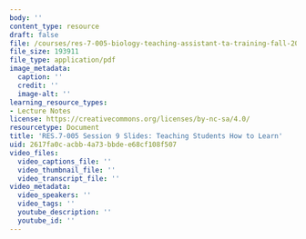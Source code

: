 ```yaml
---
body: ''
content_type: resource
draft: false
file: /courses/res-7-005-biology-teaching-assistant-ta-training-fall-2021/session-9_-teaching-students-how-to-learn_edited_processed.pdf
file_size: 193911
file_type: application/pdf
image_metadata:
  caption: ''
  credit: ''
  image-alt: ''
learning_resource_types:
- Lecture Notes
license: https://creativecommons.org/licenses/by-nc-sa/4.0/
resourcetype: Document
title: 'RES.7-005 Session 9 Slides: Teaching Students How to Learn'
uid: 2617fa0c-acbb-4a73-bbde-e68cf108f507
video_files:
  video_captions_file: ''
  video_thumbnail_file: ''
  video_transcript_file: ''
video_metadata:
  video_speakers: ''
  video_tags: ''
  youtube_description: ''
  youtube_id: ''
---
```

